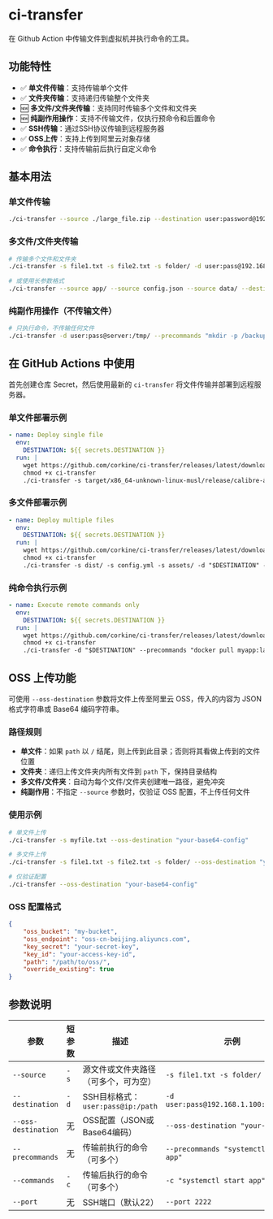 # ci-transfer

在 Github Action 中传输文件到虚拟机并执行命令的工具。

## 功能特性

- ✅ **单文件传输**：支持传输单个文件
- ✅ **文件夹传输**：支持递归传输整个文件夹
- 🆕 **多文件/文件夹传输**：支持同时传输多个文件和文件夹
- 🆕 **纯副作用操作**：支持不传输文件，仅执行预命令和后置命令
- ✅ **SSH传输**：通过SSH协议传输到远程服务器
- ✅ **OSS上传**：支持上传到阿里云对象存储
- ✅ **命令执行**：支持传输前后执行自定义命令

## 基本用法

### 单文件传输
```bash
./ci-transfer --source ./large_file.zip --destination user:password@192.168.1.100:/remote/path/ --port 2222 --precommands "df -h" --commands "echo 'Transfer complete!'"
```

### 多文件/文件夹传输
```bash
# 传输多个文件和文件夹
./ci-transfer -s file1.txt -s file2.txt -s folder/ -d user:pass@192.168.1.100:/upload/

# 或使用长参数格式
./ci-transfer --source app/ --source config.json --source data/ --destination user:pass@server:/deploy/
```

### 纯副作用操作（不传输文件）
```bash
# 只执行命令，不传输任何文件
./ci-transfer -d user:pass@server:/tmp/ --precommands "mkdir -p /backup" --commands "systemctl restart myapp"
```

## 在 GitHub Actions 中使用

首先创建仓库 Secret，然后使用最新的 `ci-transfer` 将文件传输并部署到远程服务器。

### 单文件部署示例
```yaml
- name: Deploy single file
  env:
    DESTINATION: ${{ secrets.DESTINATION }}
  run: |
    wget https://github.com/corkine/ci-transfer/releases/latest/download/ci-transfer
    chmod +x ci-transfer
    ./ci-transfer -s target/x86_64-unknown-linux-musl/release/calibre-api -d "$DESTINATION" --precommands "rm -f /root/calibre-web/calibre-api" -c "/root/calibre-web/deploy.sh"
```

### 多文件部署示例
```yaml
- name: Deploy multiple files
  env:
    DESTINATION: ${{ secrets.DESTINATION }}
  run: |
    wget https://github.com/corkine/ci-transfer/releases/latest/download/ci-transfer
    chmod +x ci-transfer
    ./ci-transfer -s dist/ -s config.yml -s assets/ -d "$DESTINATION" --precommands "systemctl stop myapp" --commands "systemctl start myapp"
```

### 纯命令执行示例
```yaml
- name: Execute remote commands only
  env:
    DESTINATION: ${{ secrets.DESTINATION }}
  run: |
    wget https://github.com/corkine/ci-transfer/releases/latest/download/ci-transfer
    chmod +x ci-transfer
    ./ci-transfer -d "$DESTINATION" --precommands "docker pull myapp:latest" --commands "docker-compose restart"
```

## OSS 上传功能

可使用 `--oss-destination` 参数将文件上传至阿里云 OSS，传入的内容为 JSON 格式字符串或 Base64 编码字符串。

### 路径规则
- **单文件**：如果 `path` 以 `/` 结尾，则上传到此目录；否则将其看做上传到的文件位置
- **文件夹**：递归上传文件夹内所有文件到 `path` 下，保持目录结构
- **多文件/文件夹**：自动为每个文件/文件夹创建唯一路径，避免冲突
- **纯副作用**：不指定 `--source` 参数时，仅验证 OSS 配置，不上传任何文件

### 使用示例
```bash
# 单文件上传
./ci-transfer -s myfile.txt --oss-destination "your-base64-config"

# 多文件上传
./ci-transfer -s file1.txt -s file2.txt -s folder/ --oss-destination "your-base64-config"

# 仅验证配置
./ci-transfer --oss-destination "your-base64-config"
```

### OSS 配置格式
```json
{
    "oss_bucket": "my-bucket",
    "oss_endpoint": "oss-cn-beijing.aliyuncs.com",
    "key_secret": "your-secret-key",
    "key_id": "your-access-key-id",
    "path": "/path/to/oss/",
    "override_existing": true
}
```

## 参数说明

| 参数 | 短参数 | 描述 | 示例 |
|------|-------|------|------|
| `--source` | `-s` | 源文件或文件夹路径（可多个，可为空） | `-s file1.txt -s folder/` |
| `--destination` | `-d` | SSH目标格式：`user:pass@ip:/path` | `-d user:pass@192.168.1.100:/upload/` |
| `--oss-destination` | 无 | OSS配置（JSON或Base64编码） | `--oss-destination "your-config"` |
| `--precommands` | 无 | 传输前执行的命令（可多个） | `--precommands "systemctl stop app"` |
| `--commands` | `-c` | 传输后执行的命令（可多个） | `-c "systemctl start app"` |
| `--port` | 无 | SSH端口（默认22） | `--port 2222` |